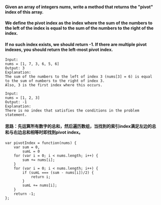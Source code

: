 #### Given an array of integers nums, write a method that returns the "pivot" index of this array.

#### We define the pivot index as the index where the sum of the numbers to the left of the index is equal to the sum of the numbers to the right of the index.

#### If no such index exists, we should return -1. If there are multiple pivot indexes, you should return the left-most pivot index.


```
Input: 
nums = [1, 7, 3, 6, 5, 6]
Output: 3
Explanation: 
The sum of the numbers to the left of index 3 (nums[3] = 6) is equal to the sum of numbers to the right of index 3.
Also, 3 is the first index where this occurs.
```

```
Input: 
nums = [1, 2, 3]
Output: -1
Explanation: 
There is no index that satisfies the conditions in the problem statement.
```

#### 思路：先运算所有数字的总和，然后遍历数组，当找到的索引index满足左边的总和与右边总和相等时即找到pivot index。

```
var pivotIndex = function(nums) {
	var sum = 0,
		sumL = 0
	for (var i = 0; i < nums.length; i++) {
		sum += nums[i];
	}
	for (var i = 0; i < nums.length; i++) {
		if (sumL === (sum - nums[i])/2) {
			return i;
		}
		sumL += nums[i];
	}
	return -1;
};
```

